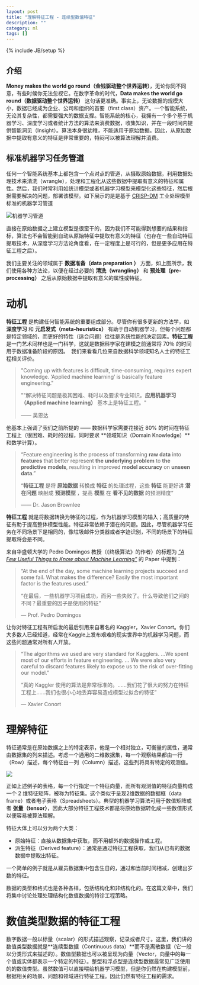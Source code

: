 ```yaml
---
layout: post
title: "理解特征工程 - 连续型数值特征"
description: ""
category: ml
tags: []
---
```

{% include JB/setup %}

## 介绍

**Money makes the world go round（金钱驱动整个世界运转）**，无论你同不同意，有些时候你无法忽视它。在数字革命的时代，**Data makes the world go round（数据驱动整个世界运转）** 这句话更准确。事实上，无论数据的规模大小，数据已经成为企业、公司和组织的首要（first class）资产。一个智能系统，无论其复杂性，都需要强大的数据支撑。智能系统的核心，我拥有一个多个基于机器学习、深度学习或者统计方法的算法来消费数据，收集知识，并在一段时间内提供智能洞见（Insight）。算法本身很幼稚，不能适用于原始数据。因此，从原始数据中提取有意义的特征是非常重要的，特闷可以被算法理解并消费。

## 标准机器学习任务管道

任何一个智能系统基本上都包含一个点对点的管道，从摄取原始数据，利用数据处理技术来清洗（wrangle），处理和工程化从这些数据中提取有意义的特征和属性。然后，我们时常利用如统计模型或者机器学习模型来模型化这些特征，然后根据需要解决的问题，部署该模型。如下展示的是是基于 [CRISP-DM](https://en.wikipedia.org/wiki/Cross-industry_standard_process_for_data_mining)  工业处理模型标准的机器学习管道

![机器学习管道](https://cdn-images-1.medium.com/max/1600/1*2T5rbjOBGVFdSvtlhCqlNg.png)

直接在原始数据之上建立模型是很蛮干的，因为我们不可能得到想要的结果和指标，算法也不会智能到自动从原始特征中提取有意义的特征（也存在一些自动特征提取技术，从深度学习方法论角度看，在一定程度上是可行的，但是更多应用在特征工程之后）。

我们主要关注的领域属于 **数据准备（data preparation ）** 方面，如上图所示，我们使用各种方法论，以便在经过必要的 **清洗（wrangling）** 和 **预处理（pre-processing）** 之后从原始数据中提取有意义的属性或特征。

# 动机

**特征工程** 是构建任何智能系统的重要组成部分。尽管你有很多更新的方法学，如 **深度学习** 和 **元启发式（meta-heuristics）** 有助于自动机器学习，但每个问题都是特定领域的，而更好的特性（适合问题）往往是系统性能的决定因素。**特征工程** 是一门艺术同样也是一门科学，这就是数据科学家在建模之前通常将 70％ 的时间用于数据准备阶段的原因。  我们来看看几位来自数据科学领域知名人士的特征工程相关评价。

> "Coming up with features is difficult, time-consuming, requires expert knowledge. ‘Applied machine learning’ is basically feature engineering."
>
> ""解决特征问题是极其困难、耗时以及要求专业知识。**应用机器学习（Applied machine learning）** 基本上是特征工程。"
>
> —— 吴恩达

他基本上强调了我们之前所提的 —— 数据科学家需要花接近 80% 的时间在特征工程上（很困难、耗时的过程，同时要求 **领域知识（Domain Knowledge）**和数学计算）。

> “Feature engineering is the process of transforming **raw data** into **features** that better represent **the underlying problem** to **the predictive models**, resulting in improved **model accuracy** on **unseen data**.”
>
> “**特征工程** 是将 **原始数据** 转换成 **特征** 的处理过程，这些 **特征** 能更好讲 **潜在问题** 映射成 **预测模型** ，提高 **模型** 在 **看不见的数据** 的预测精度”
>
> —— Dr. Jason Brownlee

**特征工程** 就是将数据转换为特征的过程，作为机器学习模型的输入；高质量的特征有助于提高整体模型性能。特征非常依赖于潜在的问题。因此，尽管机器学习任务在不同场景下是相同的，像垃圾邮件分类器或者字迹识别，不同的场景下的特征提取将会是不同。

来自华盛顿大学的 Pedro Domingos 教授（《终极算法》的作者）的标题为 [*“A Few Useful Things to Know about Machine Learning”*](http://homes.cs.washington.edu/~pedrod/papers/cacm12.pdf) 的 Paper 中提到：

> “At the end of the day, some machine learning projects succeed and some fail. What makes the difference? Easily the most important factor is the features used.”
>
> “在最后，一些机器学习项目成功，而另一些失败了。什么导致他们之间的不同？最重要的因子是使用的特征”
>
> — Prof. Pedro Domingos

让你对特征工程有所启发的最后引用来自著名的 Kaggler，Xavier Conort。你们大多数人已经知道，经常在Kaggle上发布艰难的现实世界中的机器学习问题，而这些问题通常对所有人开放。

> “The algorithms we used are very standard for Kagglers. …We spent most of our efforts in feature engineering. … We were also very careful to discard features likely to expose us to the risk of over-fitting our model.”
>
> “真的 Kaggler 使用的算法是非常标准的。……我们花了很大的努力在特征工程上……我们也很小心地丢弃容易造成模型过拟合的特征”
>
> — Xavier Conort

# 理解特征

特征通常是在原始数据之上的特定表示，他是一个相对独立，可衡量的属性，通常由数据集的列来描述。考虑一个通用的二维数据集，每一个观察结果都由一行（Row）描述，每个特征由一列（Column）描述，这些列将具有特定的观测值。

![](特征矩阵)

正如上述例子的表格，每一个行指定一个特征向量，而所有观测值的特征向量构成一个 2 维特征矩阵，被称为特征集。这个类似于呈现2维数据的数据框（data frame）或者电子表格（Spreadsheets）。典型的机器学习算法可用于数值矩阵或者 **张量（tensor）**，因此大部分特征工程技术都是将原始数据转化成一些数值形式以便容易被算法理解。

特征大体上可以分为两个大类：

* 原始特征：直接从数据集中获取，而不用额外的数据操作或工程。
* 派生特征（Derived feature）：通常是通过特征工程获取，我们从已有的数据数据中提取出特征。

一个简单的例子就是从雇员数据集中包含生日的，通过和当前时间相减，创建出岁数的特征。

数据的类型和格式也是各种各样，包括结构化和非结构化的。在这篇文章中，我们将集中讨论处理处理结构化数值数据的特诊工程策略。

# 数值类型数据的特征工程

数字数据一般以标量（scalar）的形式描述观察，记录或者尺寸。这里，我们讲的数值类型数据就是**连续型数据（Continuous data）**而不是离散数据（它一般以分类形式来描述的）。数值型数据也可以被呈现为向量（Vector，向量中的每一个值或实体都表示一个特定的特征）。整型和浮点型是连续型数据最常见广泛使用的的数值类型。虽然数值可以直接喂给机器学习模型，但是你仍然在构建模型前，根据相关的场景、问题和领域进行特征工程。因此仍然有特征工程的需求。